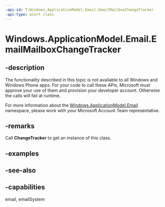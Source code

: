 ```yaml
---
-api-id: T:Windows.ApplicationModel.Email.EmailMailboxChangeTracker
-api-type: winrt class
---
```


<!-- Class syntax.
public class EmailMailboxChangeTracker : Windows.ApplicationModel.Email.IEmailMailboxChangeTracker
-->

# Windows.ApplicationModel.Email.EmailMailboxChangeTracker

## -description
The functionality described in this topic is not available to all Windows and Windows Phone apps. For your code to call these APIs, Microsoft must approve your use of them and provision your developer account. Otherwise the calls will fail at runtime.

For more information about the [Windows.ApplicationModel.Email](windows_applicationmodel_email.md) namespace, please work with your Microsoft Account Team representative.

## -remarks
Call **ChangeTracker** to get an instance of this class.

## -examples

## -see-also

## -capabilities
email, emailSystem
